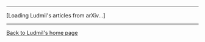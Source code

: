 <!DOCTYPE html>
<head>
  <meta http-equiv="content-type" content="text/html; charset=utf-8"/>
<title>arXiv:preprint list for Ludmil Zikatanov</title>
</head>
<body>
<p></p>
<hr/>
<p></p>

<script type="text/javascript">
<!--
var arxiv_authorid="https://arxiv.org/a/0000-0002-5189-4230";
var arxiv_format="arxiv";
var arxiv_max_entries=0;    //show all articles
var arxiv_includeSummary=0; //[0/1] [don't/do] show abstracts 
-->
</script>
<script type="text/javascript"
	src="https://arxiv.org/js/myarticles.js"></script>
<div id="arxivfeed">[Loading Ludmil's articles from  arXiv...]</div>
<hr/>
<div>
<p>
<a href="https://ludmil02.github.io/">Back to Ludmil's home page</a>
</p>
</div>
</body>
</html>
